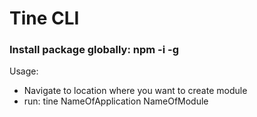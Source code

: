 # Tine CLI


### Install package globally: npm -i -g
Usage:
+ Navigate to location where you want to create module
+ run: tine NameOfApplication NameOfModule